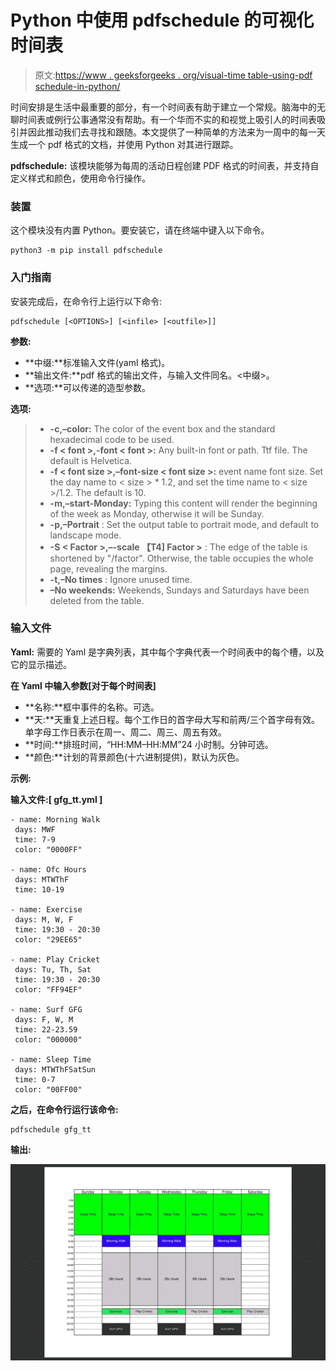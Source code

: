 # Python 中使用 pdfschedule 的可视化时间表

> 原文:[https://www . geeksforgeeks . org/visual-time table-using-pdf schedule-in-python/](https://www.geeksforgeeks.org/visual-timetable-using-pdfschedule-in-python/)

时间安排是生活中最重要的部分，有一个时间表有助于建立一个常规。脑海中的无聊时间表或例行公事通常没有帮助。有一个华而不实的和视觉上吸引人的时间表吸引并因此推动我们去寻找和跟随。本文提供了一种简单的方法来为一周中的每一天生成一个 pdf 格式的文档，并使用 Python 对其进行跟踪。

**pdfschedule:** 该模块能够为每周的活动日程创建 PDF 格式的时间表，并支持自定义样式和颜色，使用命令行操作。

### 装置

这个模块没有内置 Python。要安装它，请在终端中键入以下命令。

```
python3 -m pip install pdfschedule
```

### 入门指南

安装完成后，在命令行上运行以下命令:

```
pdfschedule [<OPTIONS>] [<infile> [<outfile>]]
```

**参数:**

*   **中缀:**标准输入文件(yaml 格式)。
*   **输出文件:**pdf 格式的输出文件，与输入文件同名。<中缀>。
*   **选项:**可以传递的造型参数。

**选项:**

> *   **-c,–color:** The color of the event box and the standard hexadecimal code to be used.
> *   **-f < font >,-font < font >:** Any built-in font or path. Ttf file. The default is Helvetica.
> *   **-f < font size >,–font-size < font size >:** event name font size. Set the day name to < size > * 1.2, and set the time name to < size >/1.2\. The default is 10.
> *   **-m,–start-Monday:** Typing this content will render the beginning of the week as Monday, otherwise it will be Sunday.
> *   **-p,–Portrait** : Set the output table to portrait mode, and default to landscape mode.
> *   **-S < Factor >,–-scale 【T4] Factor >** : The edge of the table is shortened by "/factor". Otherwise, the table occupies the whole page, revealing the margins.
> *   **-t,–No times** : Ignore unused time.
> *   **–No weekends:** Weekends, Sundays and Saturdays have been deleted from the table.

### 输入文件

**Yaml:** 需要的 Yaml 是字典列表，其中每个字典代表一个时间表中的每个槽，以及它的显示描述。

**在 Yaml 中输入参数[对于每个时间表]**

*   **名称:**框中事件的名称。可选。
*   **天:**天重复上述日程。每个工作日的首字母大写和前两/三个首字母有效。单字母工作日表示在周一、周二、周三、周五有效。
*   **时间:**排班时间，“HH:MM–HH:MM”24 小时制。分钟可选。
*   **颜色:**计划的背景颜色(十六进制提供)，默认为灰色。

**示例:**

**输入文件:[ gfg_tt.yml ]**

```
- name: Morning Walk
 days: MWF
 time: 7-9
 color: "0000FF"

- name: Ofc Hours
 days: MTWThF
 time: 10-19

- name: Exercise
 days: M, W, F
 time: 19:30 - 20:30
 color: "29EE65"

- name: Play Cricket
 days: Tu, Th, Sat
 time: 19:30 - 20:30
 color: "FF94EF"

- name: Surf GFG
 days: F, W, M
 time: 22-23.59
 color: "000000"

- name: Sleep Time
 days: MTWThFSatSun
 time: 0-7
 color: "00FF00"
```

**之后，在命令行运行该命令:**

```
pdfschedule gfg_tt
```

**输出:**

![](img/1fdd2508142833bb91bb2c140c367a7d.png)